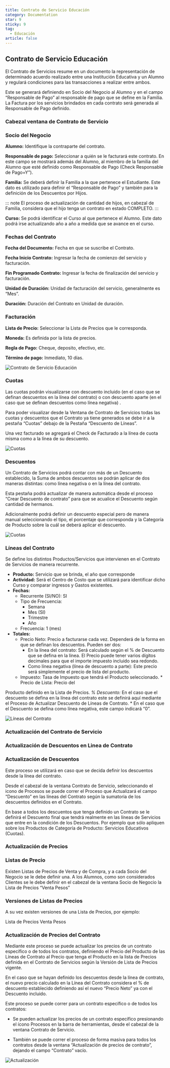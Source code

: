 ```yaml
---
title: Contrato de Servicio Educación
category: Documentation
star: 9
sticky: 9
tag:
  - Educación
article: false
---
```


## **Contrato de Servicio Educación**

El Contrato de Servicios resume en un documento la representación de determinado acuerdo realizado entre una Institución Educativa y un Alumno y regulará condiciones para las transacciones a realizar entre ambos.

Este se generará definiendo en Socio del Negocio al Alumno y en el campo “Responsable de Pago” al responsable de pago que se define en la Familia. La Factura por los servicios brindados en cada contrato será generada al Responsable de Pago definido.

### **Cabezal ventana de Contrato de Servicio**

### **Socio del Negocio**

**Alumno:** Identifique la contraparte del contrato.

**Responsable de pago:** Seleccionar a quién se le facturará este contrato. En este campo se mostrará además del Alumno, al miembro de la familia del Alumno que esté definido como Responsable de Pago (Check Responsable de Pago=Y”).

**Familia:** Se deberá definir la Familia a la que pertenece el Estudiante. Este dato es utilizado para definir el “Responsable de Pago” y también para la definición de los Descuentos por Hijos.

::: note
El proceso de actualización de cantidad de hijos, en cabezal de Familia, considera que el hijo tenga un contrato en estado COMPLETO.
:::

**Curso:** Se podrá identificar el Curso al que pertenece el Alumno. Este dato podrá irse actualizando año a año a medida que se avance en el curso.

### **Fechas del Contrato**

**Fecha del Documento:** Fecha en que se suscribe el Contrato.

**Fecha Inicio Contrato:** Ingresar la fecha de comienzo del servicio y facturación.

**Fin Programado Contrato:** Ingresar la fecha de finalización del servicio y facturación.

**Unidad de Duración:** Unidad de facturación del servicio, generalmente es “Mes”.

**Duración:** Duración del Contrato en Unidad de duración.

### **Facturación**

**Lista de Precio:** Seleccionar la Lista de Precios que le corresponda.

**Moneda:** Es definida por la lista de precios.

**Regla de Pago:** Cheque, deposito, efectivo, etc.

**Término de pago:** Inmediato, 10 días.

![Contrato de Servicio Educación](/assets/img/docs/education-management/sem-education100.png)

### **Cuotas**

Las cuotas podrán visualizarse con descuento incluido (en el caso que se definan descuentos en la línea del contrato) o con descuento aparte (en el caso que se definan descuentos como línea negativa) .

Para poder visualizar desde la Ventana de Contrato de Servicios todas las cuotas y descuentos que el Contrato ya tiene generados se debe ir a la pestaña “Cuotas” debajo de la Pestaña “Descuento de Líneas”.

Una vez facturado se agregará el Check de Facturado a la línea de cuota misma como a la línea de su descuento.

![Cuotas](/assets/img/docs/education-management/sem-education200.png)

### **Descuentos**

Un Contrato de Servicios podrá contar con más de un Descuento establecido, la Suma de ambos descuentos se podrán aplicar de dos maneras distintas: como línea negativa o en la línea del contrato.

Esta pestaña podrá actualizar de manera automática desde el proceso “Crear Descuento de contrato” para que se acualice el Descuento según cantidad de hermanos.

Adicionalmente podrá definir un descuento especial pero de manera manual seleccionando el tipo, el porcentaje que corresponda y la Categoría de Producto sobre la cuál se deberá aplicar el descuento.

![Cuotas](/assets/img/docs/education-management/sem-education300.png)

### **Líneas del Contrato**

Se define los distintos Productos/Servicios que intervienen en el Contrato de Servicios de manera recurrente.

* **Producto:** Servicio que se brinda, el año que corresponde
* **Actividad:** Será el Centro de Costo que se utilizará para identificar dicho Curso y comparar ingresos y Gastos existentes.
* **Fechas:** 
  * Recurrente (SI/NO): SI
  * Tipo de Frecuencia: 
    * Semana
    * Mes (SI)
    * Trimestre
    * Año
  * Frecuencia: 1 (mes)
* **Totales:** 
  * Precio Neto: Precio a facturarse cada vez. Dependerá de la forma en que se definan los descuentos. Pueden ser dos: 
    * En la línea del contrato: Será calculado según el % de Descuento que se defina en la línea. El Precio puede tener varios dígitos decimales para que el importe impuesto incluido sea redondo.
    * Como línea negativa (línea de descuento a parte): Este precio será simplemente el precio de lista del producto.
  * Impuesto: Tasa de Impuesto que tendrá el Producto seleccionado. \* Precio de Lista: Precio del

Producto definido en la Lista de Precios.  *% Descuento:*  En el caso que el descuento se defina en la línea del contrato este se definirá aquí mediante el Proceso de Actualizar Descuento de Líneas de Contrato. \* En el caso que el Descuento se defina como línea negativa, este campo indicará “0”.

![Líneas del Contrato](/assets/img/docs/education-management/sem-education400.png)

### **Actualización del Contrato de Servicio**

### **Actualización de Descuentos en Linea de Contrato**

### **Actualización de Descuentos**

Este proceso se utilizará en caso que se decida definir los descuentos desde la línea del contrato.

Desde el cabezal de la ventana Contrato de Servicio, seleccionando el icono de Procesos se puede correr el Proceso que Actualizará el campo “Descuento” en las líneas del Contrato según la sumatoria de los descuentos definidos en el Contrato.

En base a todos los descuentos que tenga definido un Contrato se le definirá el Descuento final que tendrá realmente en las líneas de Servicios que entre en la condición de los Descuentos. Por ejemplo que sólo apliquen sobre los Productos de Categoría de Producto: Servicios Educativos (Cuotas).

### **Actualización de Precios**

### **Listas de Precio**

Existen Listas de Precios de Venta y de Compra, y a cada Socio del Negocio se le debe definir una. A los Alumnos, como son considerados Clientes se le debe definir en el cabezal de la ventana Socio de Negocio la Lista de Precios “Venta Pesos”

### **Versiones de Listas de Precios**

A su vez existen versiones de una Lista de Precios, por ejemplo:

Lista de Precios Venta Pesos

### **Actualización de Precios del Contrato**

Mediante este proceso se puede actualizar los precios de un contrato específico o de todos los contratos, definiendo el Precio del Producto de las Líneas de Contrato al Precio que tenga el Producto en la lista de Precios definida en el Contrato de Servicios según la Versión de Lista de Precios vigente.

En el caso que se hayan definido los descuentos desde la línea de contrato, el nuevo precio calculado en la Línea del Contrato considera el % de descuento establecido definiendo así el nuevo “Precio Neto” ya con el Descuento incluido.

Este proceso se puede correr para un contrato específico o de todos los contratos:

* Se pueden actualizar los precios de un contrato específico presionando el ícono Procesos en la barra de herramientas, desde el cabezal de la ventana Contrato de Servicio.

* También se puede correr el proceso de forma masiva para todos los contratos desde la ventana “Actualización de precios de contrato”, dejando el campo “Contrato” vacío.

![Actualización](/assets/img/docs/education-management/sem-education500.png)